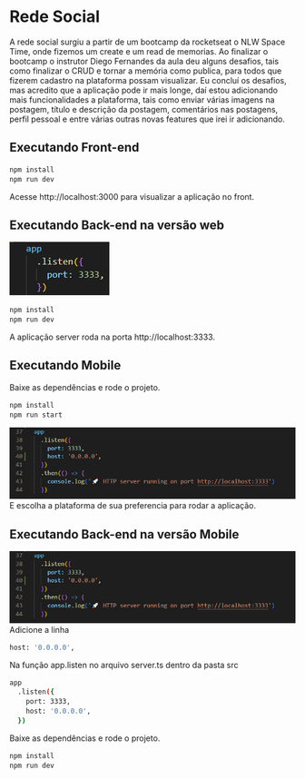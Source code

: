 # Rede Social 

A rede social surgiu a partir de um bootcamp da rocketseat o NLW Space Time, onde fizemos um create e um read de memorias. Ao finalizar o bootcamp o instrutor Diego Fernandes da aula deu alguns desafios, tais como finalizar o CRUD e tornar a memória como publica, para todos que fizerem cadastro na plataforma possam visualizar. Eu concluí os desafios, mas acredito que a aplicação pode ir mais longe, daí estou adicionando mais funcionalidades a plataforma, tais como enviar várias imagens na postagem, título e descrição da postagem, comentários nas postagens, perfil pessoal e entre várias outras novas features que irei ir adicionando.

## Executando Front-end
```sh
npm install
npm run dev
```
Acesse http://localhost:3000 para visualizar a aplicação no front.
## Executando Back-end na versão web
![Cover](./.github/runBackInWeb.png)
```sh
npm install
npm run dev
```
A aplicação server roda na porta http://localhost:3333.

## Executando Mobile
Baixe as dependências e rode o projeto.
```sh
npm install
npm run start
```
![Cover](./.github/runBackInMobile.png) <br />
E escolha a plataforma de sua preferencia para rodar a aplicação.

## Executando Back-end na versão Mobile
![Cover](./.github/runBackInMobile.png) <br />
Adicione a linha     
```sh
host: '0.0.0.0',
```

Na função app.listen no arquivo server.ts dentro da pasta src
```sh
app
  .listen({
    port: 3333,
    host: '0.0.0.0',
  })
```

Baixe as dependências e rode o projeto.
```sh
npm install
npm run dev
```
